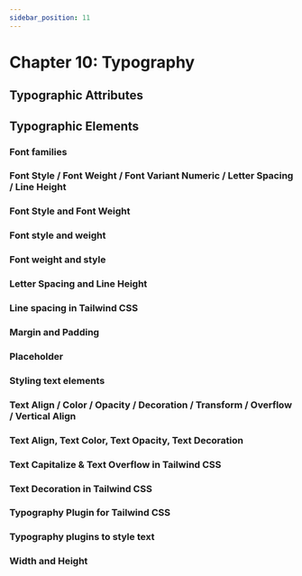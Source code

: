 ```yaml
---
sidebar_position: 11
---
```


# Chapter 10: Typography

## Typographic Attributes

## Typographic Elements

### Font families

### Font Style / Font Weight / Font Variant Numeric / Letter Spacing / Line Height

### Font Style and Font Weight

### Font style and weight

### Font weight and style

### Letter Spacing and Line Height

### Line spacing in Tailwind CSS

### Margin and Padding

### Placeholder

### Styling text elements

### Text Align / Color / Opacity / Decoration / Transform / Overflow / Vertical Align

### Text Align, Text Color, Text Opacity, Text Decoration

### Text Capitalize & Text Overflow in Tailwind CSS

### Text Decoration in Tailwind CSS

### Typography Plugin for Tailwind CSS

### Typography plugins to style text

### Width and Height
